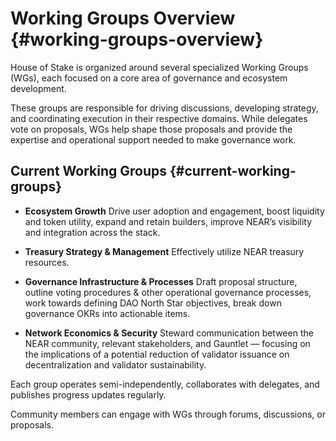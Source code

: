 # Working Groups Overview {#working-groups-overview}

House of Stake is organized around several specialized Working Groups (WGs), each focused on a core area of governance and ecosystem development.

These groups are responsible for driving discussions, developing strategy, and coordinating execution in their respective domains. While delegates vote on proposals, WGs help shape those proposals and provide the expertise and operational support needed to make governance work.

## Current Working Groups {#current-working-groups}

- **Ecosystem Growth**
  Drive user adoption and engagement, boost liquidity and token utility, expand and retain builders, improve NEAR’s visibility and integration across the stack.

- **Treasury Strategy & Management**
  Effectively utilize NEAR treasury resources.

- **Governance Infrastructure & Processes**
  Draft proposal structure, outline voting procedures & other operational governance processes, work towards defining DAO North Star objectives, break down governance OKRs into actionable items.

- **Network Economics & Security**
  Steward communication between the NEAR community, relevant stakeholders, and Gauntlet — focusing on the implications of a potential reduction of validator issuance on decentralization and validator sustainability.


Each group operates semi-independently, collaborates with delegates, and publishes progress updates regularly.

Community members can engage with WGs through forums, discussions, or proposals.
